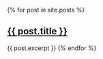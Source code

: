 {% for post in site.posts %}
<h2><a href="{{ post.url }}">{{ post.title }}</a></h2>
{{ post.excerpt }}
{% endfor %}
